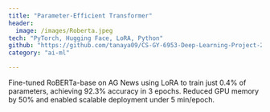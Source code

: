 ```yaml
---
title: "Parameter-Efficient Transformer"
header:
  image: /images/Roberta.jpeg
tech: "PyTorch, Hugging Face, LoRA, Python"
github: "https://github.com/tanaya09/CS-GY-6953-Deep-Learning-Project-2"
category: "ai-ml"

---
```


Fine-tuned RoBERTa-base on AG News using LoRA to train just 0.4% of parameters, achieving 92.3% accuracy in 3 epochs. Reduced GPU memory by 50% and enabled scalable deployment under 5 min/epoch.
